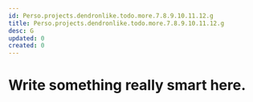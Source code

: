```yaml
---
id: Perso.projects.dendronlike.todo.more.7.8.9.10.11.12.g
title: Perso.projects.dendronlike.todo.more.7.8.9.10.11.12.g
desc: G
updated: 0
created: 0
---
```

# Write something really smart here.
